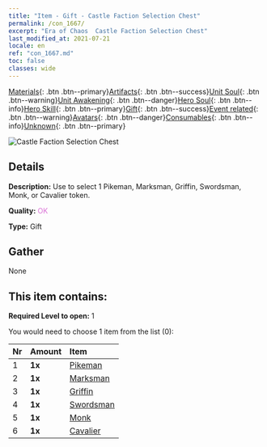 ```yaml
---
title: "Item - Gift - Castle Faction Selection Chest"
permalink: /con_1667/
excerpt: "Era of Chaos  Castle Faction Selection Chest"
last_modified_at: 2021-07-21
locale: en
ref: "con_1667.md"
toc: false
classes: wide
---
```

 [Materials](/Items/){: .btn .btn--primary}[Artifacts](/Items/Artifacts/){: .btn .btn--success}[Unit Soul](/Items/UnitSoul/){: .btn .btn--warning}[Unit Awakening](/Items/UnitAwakening/){: .btn .btn--danger}[Hero Soul](/Items/HeroSoul/){: .btn .btn--info}[Hero Skill](/Items/HeroSkill/){: .btn .btn--primary}[Gift](/Items/Gift/){: .btn .btn--success}[Event related](/Items/Events/){: .btn .btn--warning}[Avatars](/Items/Avatars/){: .btn .btn--danger}[Consumables](/Items/Consumables/){: .btn .btn--info}[Unknown](/Items/Unknown/){: .btn .btn--primary}

 ![Castle Faction Selection Chest](/images/t/i_907283.png)

## Details
 **Description:** Use to select 1 Pikeman, Marksman, Griffin, Swordsman, Monk, or Cavalier token.

 **Quality:** <span style="color: #DA70D6">OK</span>

 **Type:** Gift

## Gather

  None

## This item contains:

 **Required Level to open:** 1

 You would need to choose 1 item from the list (0):

  | Nr | Amount |     Item    |
  |:---|:-------|:------------|
  | 1 |  **1x** | [Pikeman](/Items/unt_190/) |  | 
  | 2 |  **1x** | [Marksman](/Items/unt_191/) |  | 
  | 3 |  **1x** | [Griffin](/Items/unt_192/) |  | 
  | 4 |  **1x** | [Swordsman](/Items/unt_193/) |  | 
  | 5 |  **1x** | [Monk](/Items/unt_194/) |  | 
  | 6 |  **1x** | [Cavalier ](/Items/unt_195/) |  | 
